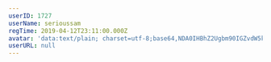 ```yaml
---
userID: 1727
userName: serioussam
regTime: 2019-04-12T23:11:00.000Z
avatar: 'data:text/plain; charset=utf-8;base64,NDA0IHBhZ2Ugbm90IGZvdW5kCg=='
userURL: null
---
```



